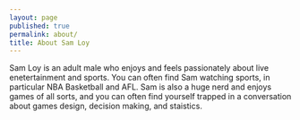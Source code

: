 ```yaml
---
layout: page
published: true
permalink: about/
title: About Sam Loy
---
```


Sam Loy is an adult male who enjoys and feels passionately about live enetertainment and sports. You can often find Sam watching sports, in particular NBA Basketball and AFL. Sam is also a huge nerd and enjoys games of all sorts, and you can often find yourself trapped in a conversation about games design, decision making, and staistics.
